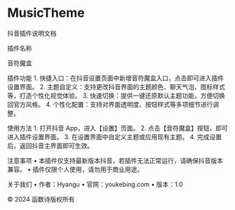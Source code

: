# MusicTheme
抖音插件说明文档

插件名称

音符魔盒

插件功能
	1.	快捷入口：在抖音设置页面中新增音符魔盒入口，点击即可进入插件设置界面。
	2.	主题自定义：支持更改抖音界面的主题颜色、聊天气泡、图标样式等，打造个性化视觉体验。
	3.	快速切换：提供一键还原默认主题功能，方便切换回官方风格。
	4.	个性化配置：支持对界面透明度、按钮样式等多项细节进行调整。

使用方法
	1.	打开抖音 App，进入【设置】页面。
	2.	点击【音符魔盒】按钮，即可进入插件设置界面。
	3.	在设置界面中自定义主题或应用现有主题。
	4.	完成设置后，返回抖音主界面即可生效。

注意事项
	•	本插件仅支持最新版本抖音，若插件无法正常运行，请确保抖音版本兼容。
	•	插件仅限个人使用，请勿用于商业用途。

关于我们
	•	作者：Hyangu
	•	官网：youkebing.com
	•	版本：1.0

© 2024 函数诗版权所有
